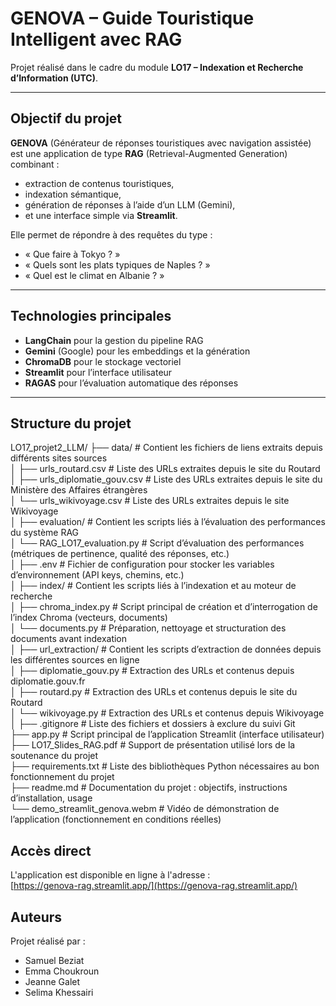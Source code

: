 # GENOVA – Guide Touristique Intelligent avec RAG

Projet réalisé dans le cadre du module **LO17 – Indexation et Recherche d’Information (UTC)**.

---

## Objectif du projet

**GENOVA** (Générateur de réponses touristiques avec navigation assistée) est une application de type **RAG** (Retrieval-Augmented Generation) combinant :
- extraction de contenus touristiques,
- indexation sémantique,
- génération de réponses à l’aide d’un LLM (Gemini),
- et une interface simple via **Streamlit**.

Elle permet de répondre à des requêtes du type :
- « Que faire à Tokyo ? »
- « Quels sont les plats typiques de Naples ? »
- « Quel est le climat en Albanie ? »

---
## Technologies principales

- **LangChain** pour la gestion du pipeline RAG
- **Gemini** (Google) pour les embeddings et la génération
- **ChromaDB** pour le stockage vectoriel
- **Streamlit** pour l’interface utilisateur
- **RAGAS** pour l’évaluation automatique des réponses

---
## Structure du projet

LO17_projet2_LLM/
├── data/                          # Contient les fichiers de liens extraits depuis différents sites sources  
│   ├── urls_routard.csv              # Liste des URLs extraites depuis le site du Routard  
│   ├── urls_diplomatie_gouv.csv      # Liste des URLs extraites depuis le site du Ministère des Affaires étrangères  
│   └── urls_wikivoyage.csv           # Liste des URLs extraites depuis le site Wikivoyage  
│
├── evaluation/                   # Contient les scripts liés à l’évaluation des performances du système RAG  
│   └── RAG_LO17_evaluation.py       # Script d’évaluation des performances (métriques de pertinence, qualité des réponses, etc.)  
│
├── .env                          # Fichier de configuration pour stocker les variables d’environnement (API keys, chemins, etc.)  
│
├── index/                        # Contient les scripts liés à l’indexation et au moteur de recherche  
│   ├── chroma_index.py              # Script principal de création et d’interrogation de l’index Chroma (vecteurs, documents)  
│   └── documents.py                # Préparation, nettoyage et structuration des documents avant indexation  
│
├── url_extraction/              # Contient les scripts d’extraction de données depuis les différentes sources en ligne  
│   ├── diplomatie_gouv.py          # Extraction des URLs et contenus depuis diplomatie.gouv.fr  
│   ├── routard.py                  # Extraction des URLs et contenus depuis le site du Routard  
│   └── wikivoyage.py               # Extraction des URLs et contenus depuis Wikivoyage  
│
├── .gitignore                   # Liste des fichiers et dossiers à exclure du suivi Git  
├── app.py                       # Script principal de l’application Streamlit (interface utilisateur)  
├── LO17_Slides_RAG.pdf          # Support de présentation utilisé lors de la soutenance du projet  
├── requirements.txt             # Liste des bibliothèques Python nécessaires au bon fonctionnement du projet  
├── readme.md                    # Documentation du projet : objectifs, instructions d’installation, usage  
└── demo_streamlit_genova.webm   # Vidéo de démonstration de l’application (fonctionnement en conditions réelles)  



## Accès direct

L'application est disponible en ligne à l'adresse :  
[https://genova-rag.streamlit.app/](https://genova-rag.streamlit.app/)


## Auteurs
Projet réalisé par :

- Samuel Beziat
- Emma Choukroun
- Jeanne Galet
- Selima Khessairi
